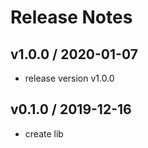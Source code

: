 # Release Notes

## v1.0.0 / 2020-01-07
- release version v1.0.0

## v0.1.0 / 2019-12-16
- create lib
